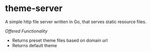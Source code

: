 # theme-server
A simple http file server written in Go, that serves static resource files.

 *Offered Functionality* 
 - Returns preset theme files based on domain url
 - Returns default theme 
